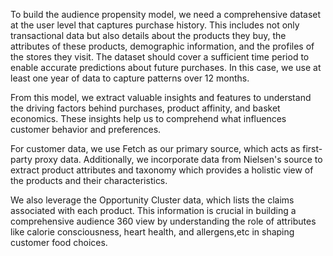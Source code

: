 
To build the audience propensity model, we need a comprehensive dataset at the user level that captures purchase history. This includes not only transactional data but also details about the products they buy, the attributes of these products, demographic information, and the profiles of the stores they visit. The dataset should cover a sufficient time period to enable accurate predictions about future purchases. In this case, we use at least one year of data to capture patterns over 12 months.


From this model, we extract valuable insights and features to understand the driving factors behind purchases, product affinity, and basket economics. These insights help us to comprehend what influences customer behavior and preferences.

For customer data, we use Fetch as our primary source, which acts as first-party proxy data. Additionally, we incorporate data from Nielsen's source to extract product attributes and taxonomy which provides a holistic view of the products and their characteristics.

We also leverage the Opportunity Cluster data, which lists the claims associated with each product. This information is crucial in building a comprehensive audience 360 view by understanding the role of attributes like calorie consciousness, heart health, and allergens,etc in shaping customer food choices.
